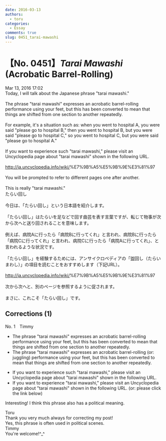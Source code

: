 ```yaml
---
date: 2016-03-13
authors:
  - toru
categories:
  - Essay
comments: true
slug: 0451_tarai-mawashi
---
```


# 【No. 0451】<strong><em>Tarai Mawashi</strong></em> (Acrobatic Barrel-Rolling)
<div class="date">Mar 13, 2016 17:02</div>
<div id="post"><div id="body_show_ori">
Today, I will talk about the Japanese phrase "tarai mawashi."<br/><br/>The phrase "tarai mawashi" expresses an acrobatic barrel-rolling performance using your feet, but this has been converted to mean that things are shifted from one section to another repeatedly.<br/><br/>For example, it's a situation such as: when you went to hospital A, you were said "please go to hospital B," then you went to hospital B, but you were said "please go to hospital C," so you went to hospital C, but you were said "please go to hospital A."<br/><br/>If you want to experience such "tarai mawashi," please visit an Uncyclopedia page about "tarai mawashi" shown in the following URL.<br/><br/><a href="http://ja.uncyclopedia.info/wiki/" target="_blank">http://ja.uncyclopedia.info/wiki/</a>%E7%9B%A5%E5%9B%9E%E3%81%97<br/><br/>You will be prompted to refer to different pages one after another.<br/><br/>This is really "tarai mawashi."
</div></div>

<!-- more -->

<div id="post_ja"><div id="body_show_mo">
たらい回し<br/><br/>今日は、「たらい回し」という日本語を紹介します。<br/><br/>「たらい回し」はたらいを足などで回す曲芸を表す言葉ですが、転じて物事が次から次へと送り回されることを意味します。<br/><br/>例えば、病院Aに行ったら「病院Bに行ってくれ」と言われ、病院Bに行ったら「病院Cに行ってくれ」と言われ、病院Cに行ったら「病院Aに行ってくれ」、と言われるような状況です。<br/><br/>「たらい回し」を経験するためには、アンサイクロペディアの「盥回し（たらいまわし）」の項目を読むことをおすすめします（下記URL）。<br/><br/><a href="http://ja.uncyclopedia.info/wiki/" target="_blank">http://ja.uncyclopedia.info/wiki/</a>%E7%9B%A5%E5%9B%9E%E3%81%97<br/><br/>次から次へと、別のページを参照するように促されます。<br/><br/>まさに、これこそ「たらい回し」です。
</div></div>

## Corrections (1)
<div id="block"><div class="first_name"> No. 1　<span class="just_name">Timmy</span></div><div id="block2">
<ul class="correction_field">
<li class="incorrect">The phrase "tarai mawashi" expresses an acrobatic barrel-rolling performance using your feet, but this has been converted to mean that things are shifted from one section to another repeatedly.</li>
<li class="corrected correct">
The phrase "tarai mawashi" expresses an acrobatic barrel-rolling (or: <span class="f_blue">juggling</span>) performance using your feet, but this has been converted to mean that things are shifted from one section to another repeatedly.
</li>
</ul>
<ul class="correction_field">
<li class="incorrect">If you want to experience such "tarai mawashi," please visit an Uncyclopedia page about "tarai mawashi" shown in the following URL.</li>
<li class="corrected correct">
If you want to experience "tarai mawashi," please visit an Uncyclopedia page about "tarai mawashi" shown in the following URL. (or: <span class="f_blue">please click the link below</span>)
</li>
</ul>
<p class="comment_small">
 Interesting! I think this phrase also has a political meaning.
</p>

</div><div class="name"><span class="just_name">Toru</span><br>
Thank you very much always for correcting my post!<br/>Yes, this phrase is often used in political scenes.
</div>
<div class="name"><span class="just_name">Timmy</span><br>
You're welcome!^_^
</div>
</div>
